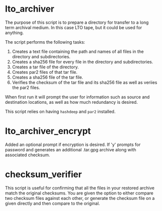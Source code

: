 # lto_archiver
The purpose of this script is to prepare a directory for transfer to a long term archival medium.  In this case LTO tape, but it could be used for anything.

The script performs the following tasks:
1. Creates a text file containing the path and names of all files in the directory and subdirectories.
2. Creates a sha256 file for every file in the directory and subdirectories.
3. Creates a tar file of the directory.
4. Creates par2 files of that tar file.
5. Creates a sha256 file of the tar file.
6. Verifies the checksum of the tar file and its sha256 file as well as veriies the par2 files.

When first run it will prompt the user for information such as source and destination locations, as well as how much redundancy is desired.

This script relies on having `hashdeep` and `par2` installed.

# lto_archiver_encrypt
Added an optional prompt if encryption is desired.  If 'y' prompts for password and generates an additional .tar.gpg archive along with associated checksum.

# checksum_verifier
This script is useful for confirming that all the files in your restored archive match the original checksums.  You are given the option to either compare two checksum files against each other, or generate the checksum file on a given directly and then compare to the original.
